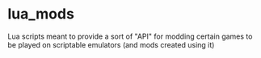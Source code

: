 # lua_mods
Lua scripts meant to provide a sort of "API" for modding certain games to be played on scriptable emulators (and mods created using it)
